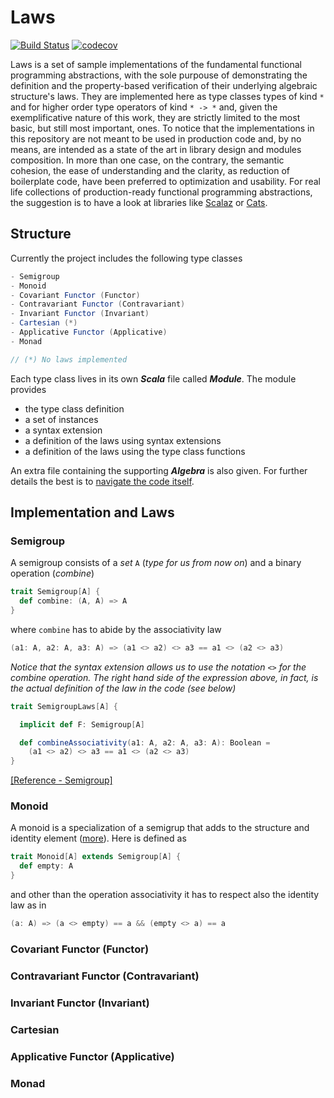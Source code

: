 # Laws
[![Build Status](https://travis-ci.org/barambani/laws.svg?branch=master)](https://travis-ci.org/barambani/laws) [![codecov](https://codecov.io/gh/barambani/laws/branch/master/graph/badge.svg)](https://codecov.io/gh/barambani/laws)

Laws is a set of sample implementations of the fundamental functional programming abstractions, with the sole purpouse of demonstrating the definition and the property-based verification of their underlying algebraic structure's laws. They are implemented here as type classes types of kind `*` and for higher order type operators of kind `* -> *` and, given the exemplificative nature of this work, they are strictly limited to the most basic, but still most important, ones. To notice that the implementations in this repository are not meant to be used in production code and, by no means, are intended as a state of the art in library design and modules composition. In more than one case, on the contrary, the semantic cohesion, the ease of understanding and the clarity, as reduction of boilerplate code, have been preferred to optimization and usability. For real life collections of production-ready functional programming abstractions, the suggestion is to have a look at libraries like [Scalaz](https://github.com/scalaz/scalaz) or [Cats](https://github.com/typelevel/cats).

## Structure
Currently the project includes the following type classes
```scala
- Semigroup
- Monoid
- Covariant Functor (Functor)
- Contravariant Functor (Contravariant)
- Invariant Functor (Invariant)
- Cartesian (*)
- Applicative Functor (Applicative)
- Monad

// (*) No laws implemented
```
Each type class lives in its own **_Scala_** file called **_Module_**. The module provides

  * the type class definition
  * a set of instances
  * a syntax extension
  * a definition of the laws using syntax extensions
  * a definition of the laws using the type class functions

An extra file containing the supporting **_Algebra_** is also given. For further details the best is to [navigate the code itself](https://github.com/barambani/laws/tree/master/src/main/scala).

## Implementation and Laws
### Semigroup
A semigroup consists of a *set* `A` (*type for us from now on*) and a binary operation (*combine*)
```scala
trait Semigroup[A] {
  def combine: (A, A) => A
}
```
where `combine` has to abide by the associativity law
```scala
(a1: A, a2: A, a3: A) => (a1 <> a2) <> a3 == a1 <> (a2 <> a3)

```
*Notice that the syntax extension allows us to use the notation `<>` for the combine operation. The right hand side of the expression above, in fact, is the actual definition of the law in the code (see below)*
```scala
trait SemigroupLaws[A] {

  implicit def F: Semigroup[A]

  def combineAssociativity(a1: A, a2: A, a3: A): Boolean =
    (a1 <> a2) <> a3 == a1 <> (a2 <> a3)
}
```
[[Reference - Semigroup]](https://en.wikipedia.org/wiki/Semigroup)

### Monoid
A monoid is a specialization of a semigrup that adds to the structure and identity element ([more](https://en.wikipedia.org/wiki/Monoid)). Here is defined as 
```scala
trait Monoid[A] extends Semigroup[A] {
  def empty: A
}
```
and other than the operation associativity it has to respect also the identity law as in
```scala
(a: A) => (a <> empty) == a && (empty <> a) == a
```
### Covariant Functor (Functor)
### Contravariant Functor (Contravariant)
### Invariant Functor (Invariant)
### Cartesian
### Applicative Functor (Applicative)
### Monad
